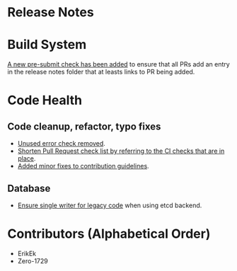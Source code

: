 # Release Notes

# Build System

[A new pre-submit check has been
added](https://github.com/lightningnetwork/lnd/pull/5520) to ensure that all
PRs add an entry in the release notes folder that at leasts links to PR being
added.

# Code Health

## Code cleanup, refactor, typo fixes

* [Unused error check 
  removed](https://github.com/lightningnetwork/lnd/pull/5537).
* [Shorten Pull Request check list by referring to the CI checks that are 
  in place](https://github.com/lightningnetwork/lnd/pull/5545).
* [Added minor fixes to contribution guidelines](https://github.com/lightningnetwork/lnd/pull/5503).

## Database

* [Ensure single writer for legacy
  code](https://github.com/lightningnetwork/lnd/pull/5547) when using etcd
  backend.

# Contributors (Alphabetical Order)
* ErikEk
* Zero-1729
